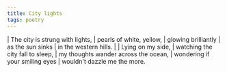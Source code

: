 ```yaml
---
title: City lights
tags: poetry
---
```


| The city is strung with lights,
| pearls of white, yellow,
| glowing brilliantly
| as the sun sinks
| in the western hills.
|
| Lying on my side,
| watching the city fall to sleep,
| my thoughts wander across the ocean,
| wondering if your smiling eyes
| wouldn't dazzle me the more.

